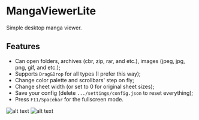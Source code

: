 # MangaViewerLite
Simple desktop manga viewer. 
## Features
- Can open folders, archives (cbr, zip, rar, and etc.), images (jpeg, jpg, png, gif, and etc.);
- Supports `Drag&Drop` for all types (I prefer this way);
- Change color palette and scrollbars' step on fly;
- Change sheet width (or set to 0 for original sheet sizes);
- Save your config (delete `.../settings/config.json` to reset everything);
- Press `F11/Spacebar` for the fullscreen mode.

![alt text](https://i.postimg.cc/NjnsfDp9/1.png)
![alt text](https://i.postimg.cc/QhkFprFC/2.png)

